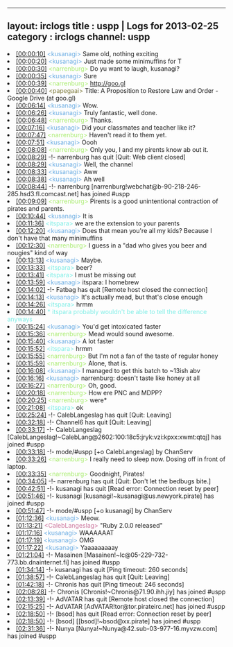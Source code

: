 
---
layout: irclogs
title : uspp | Logs for 2013-02-25
category : irclogs
channel: uspp
---
<li class="logitem"><a href="#00:00:10" name="00:00:10" class="time">[00:00:10]</a> <span class="person" style="color:#6aace3">&lt;kusanagi&gt;</span> Same old, nothing exciting </li>
<li class="logitem"><a href="#00:00:20" name="00:00:20" class="time">[00:00:20]</a> <span class="person" style="color:#6aace3">&lt;kusanagi&gt;</span> Just made some minimuffins for T </li>
<li class="logitem"><a href="#00:00:30" name="00:00:30" class="time">[00:00:30]</a> <span class="person" style="color:#a8ec6e">&lt;narrenburg&gt;</span> Do yu want to laugh, kusanagi? </li>
<li class="logitem"><a href="#00:00:35" name="00:00:35" class="time">[00:00:35]</a> <span class="person" style="color:#6aace3">&lt;kusanagi&gt;</span> Sure </li>
<li class="logitem"><a href="#00:00:39" name="00:00:39" class="time">[00:00:39]</a> <span class="person" style="color:#a8ec6e">&lt;narrenburg&gt;</span> <a href="http://goo.gl/i49ZD" target="_blank">http://goo.gl</a> </li>
<li class="logitem"><a href="#00:00:40" name="00:00:40" class="time">[00:00:40]</a> <span class="person" style="color:#817e41">&lt;papegaai&gt;</span> Title: A Proposition to Restore Law and Order - Google Drive (at goo.gl) </li>
<li class="logitem"><a href="#00:06:14" name="00:06:14" class="time">[00:06:14]</a> <span class="person" style="color:#6aace3">&lt;kusanagi&gt;</span> Wow. </li>
<li class="logitem"><a href="#00:06:26" name="00:06:26" class="time">[00:06:26]</a> <span class="person" style="color:#6aace3">&lt;kusanagi&gt;</span> Truly fantastic, well done. </li>
<li class="logitem"><a href="#00:06:48" name="00:06:48" class="time">[00:06:48]</a> <span class="person" style="color:#a8ec6e">&lt;narrenburg&gt;</span> Thanks. </li>
<li class="logitem"><a href="#00:07:16" name="00:07:16" class="time">[00:07:16]</a> <span class="person" style="color:#6aace3">&lt;kusanagi&gt;</span> Did your classmates and teacher like it? </li>
<li class="logitem"><a href="#00:07:47" name="00:07:47" class="time">[00:07:47]</a> <span class="person" style="color:#a8ec6e">&lt;narrenburg&gt;</span> Haven't read it to them yet. </li>
<li class="logitem"><a href="#00:07:51" name="00:07:51" class="time">[00:07:51]</a> <span class="person" style="color:#6aace3">&lt;kusanagi&gt;</span> Oooh </li>
<li class="logitem"><a href="#00:08:08" name="00:08:08" class="time">[00:08:08]</a> <span class="person" style="color:#a8ec6e">&lt;narrenburg&gt;</span> Only you, I and my pirents know ab out it. </li>
<li class="logitem"><a href="#00:08:29" name="00:08:29" class="time">[00:08:29]</a> -!- <span class="quit">narrenburg</span> has quit [Quit: Web client closed] </li>
<li class="logitem"><a href="#00:08:29" name="00:08:29" class="time">[00:08:29]</a> <span class="person" style="color:#6aace3">&lt;kusanagi&gt;</span> Well, the channel </li>
<li class="logitem"><a href="#00:08:33" name="00:08:33" class="time">[00:08:33]</a> <span class="person" style="color:#6aace3">&lt;kusanagi&gt;</span> Aww </li>
<li class="logitem"><a href="#00:08:38" name="00:08:38" class="time">[00:08:38]</a> <span class="person" style="color:#6aace3">&lt;kusanagi&gt;</span> Ah well </li>
<li class="logitem"><a href="#00:08:44" name="00:08:44" class="time">[00:08:44]</a> -!- <span class="join">narrenburg</span> [narrenburg!webchat@b-90-218-246-285.hsd3.fl.comcast.net] has joined #uspp </li>
<li class="logitem"><a href="#00:09:09" name="00:09:09" class="time">[00:09:09]</a> <span class="person" style="color:#a8ec6e">&lt;narrenburg&gt;</span> Pirents is a good unintentional contraction of pirates and parents. </li>
<li class="logitem"><a href="#00:10:44" name="00:10:44" class="time">[00:10:44]</a> <span class="person" style="color:#6aace3">&lt;kusanagi&gt;</span> It is </li>
<li class="logitem"><a href="#00:11:36" name="00:11:36" class="time">[00:11:36]</a> <span class="person" style="color:#7deee6">&lt;itspara&gt;</span> we are the extension to your parents </li>
<li class="logitem"><a href="#00:12:20" name="00:12:20" class="time">[00:12:20]</a> <span class="person" style="color:#6aace3">&lt;kusanagi&gt;</span> Does that mean you're all my kids? Because I don't have that many minimuffins </li>
<li class="logitem"><a href="#00:12:30" name="00:12:30" class="time">[00:12:30]</a> <span class="person" style="color:#a8ec6e">&lt;narrenburg&gt;</span> I guess in a "dad who gives you beer and nougies" kind of way </li>
<li class="logitem"><a href="#00:13:13" name="00:13:13" class="time">[00:13:13]</a> <span class="person" style="color:#6aace3">&lt;kusanagi&gt;</span> Maybe. </li>
<li class="logitem"><a href="#00:13:33" name="00:13:33" class="time">[00:13:33]</a> <span class="person" style="color:#7deee6">&lt;itspara&gt;</span> beer? </li>
<li class="logitem"><a href="#00:13:41" name="00:13:41" class="time">[00:13:41]</a> <span class="person" style="color:#7deee6">&lt;itspara&gt;</span> I must be missing out </li>
<li class="logitem"><a href="#00:13:59" name="00:13:59" class="time">[00:13:59]</a> <span class="person" style="color:#6aace3">&lt;kusanagi&gt;</span> itspara: I homebrew </li>
<li class="logitem"><a href="#00:14:02" name="00:14:02" class="time">[00:14:02]</a> -!- <span class="quit">Fatbag</span> has quit [Remote host closed the connection] </li>
<li class="logitem"><a href="#00:14:13" name="00:14:13" class="time">[00:14:13]</a> <span class="person" style="color:#6aace3">&lt;kusanagi&gt;</span> It's actually mead, but that's close enough </li>
<li class="logitem"><a href="#00:14:26" name="00:14:26" class="time">[00:14:26]</a> <span class="person" style="color:#7deee6">&lt;itspara&gt;</span> hrmm </li>
<li class="logitem"><a href="#00:14:40" name="00:14:40" class="time">[00:14:40]</a> <span class="person" style="color:#7deee6">* itspara probably wouldn't be able to tell the difference anyways</span> </li>
<li class="logitem"><a href="#00:15:24" name="00:15:24" class="time">[00:15:24]</a> <span class="person" style="color:#6aace3">&lt;kusanagi&gt;</span> You'd get intoxicated faster </li>
<li class="logitem"><a href="#00:15:36" name="00:15:36" class="time">[00:15:36]</a> <span class="person" style="color:#a8ec6e">&lt;narrenburg&gt;</span> Mead would sound awesome. </li>
<li class="logitem"><a href="#00:15:40" name="00:15:40" class="time">[00:15:40]</a> <span class="person" style="color:#6aace3">&lt;kusanagi&gt;</span> A lot faster </li>
<li class="logitem"><a href="#00:15:52" name="00:15:52" class="time">[00:15:52]</a> <span class="person" style="color:#7deee6">&lt;itspara&gt;</span> hrmm </li>
<li class="logitem"><a href="#00:15:55" name="00:15:55" class="time">[00:15:55]</a> <span class="person" style="color:#a8ec6e">&lt;narrenburg&gt;</span> But I'm not a fan of the taste of regular honey </li>
<li class="logitem"><a href="#00:15:59" name="00:15:59" class="time">[00:15:59]</a> <span class="person" style="color:#a8ec6e">&lt;narrenburg&gt;</span> Alone, that is. </li>
<li class="logitem"><a href="#00:16:08" name="00:16:08" class="time">[00:16:08]</a> <span class="person" style="color:#6aace3">&lt;kusanagi&gt;</span> I managed to get this batch to ~13ish abv </li>
<li class="logitem"><a href="#00:16:16" name="00:16:16" class="time">[00:16:16]</a> <span class="person" style="color:#6aace3">&lt;kusanagi&gt;</span> narrenburg: doesn't taste like honey at all </li>
<li class="logitem"><a href="#00:16:27" name="00:16:27" class="time">[00:16:27]</a> <span class="person" style="color:#a8ec6e">&lt;narrenburg&gt;</span> Oh, good. </li>
<li class="logitem"><a href="#00:20:18" name="00:20:18" class="time">[00:20:18]</a> <span class="person" style="color:#a8ec6e">&lt;narrenburg&gt;</span> How ere PNC and MDPP? </li>
<li class="logitem"><a href="#00:20:25" name="00:20:25" class="time">[00:20:25]</a> <span class="person" style="color:#a8ec6e">&lt;narrenburg&gt;</span> were* </li>
<li class="logitem"><a href="#00:21:08" name="00:21:08" class="time">[00:21:08]</a> <span class="person" style="color:#7deee6">&lt;itspara&gt;</span> ok </li>
<li class="logitem"><a href="#00:25:24" name="00:25:24" class="time">[00:25:24]</a> -!- <span class="quit">CalebLangeslag</span> has quit [Quit: Leaving] </li>
<li class="logitem"><a href="#00:32:18" name="00:32:18" class="time">[00:32:18]</a> -!- <span class="quit">Channel6</span> has quit [Quit: Leaving] </li>
<li class="logitem"><a href="#00:33:17" name="00:33:17" class="time">[00:33:17]</a> -!- <span class="join">CalebLangeslag</span> [CalebLangeslag!~CalebLang@2602:100:18c5:jryk:vzi:kpxx:xwmt:qtqj] has joined #uspp </li>
<li class="logitem"><a href="#00:33:18" name="00:33:18" class="time">[00:33:18]</a> -!- mode/<span class="mode">#uspp</span> [+o CalebLangeslag] by ChanServ </li>
<li class="logitem"><a href="#00:33:26" name="00:33:26" class="time">[00:33:26]</a> <span class="person" style="color:#a8ec6e">&lt;narrenburg&gt;</span> I really need to sleep now. Dosing off in front of laptop. </li>
<li class="logitem"><a href="#00:33:35" name="00:33:35" class="time">[00:33:35]</a> <span class="person" style="color:#a8ec6e">&lt;narrenburg&gt;</span> Goodnight, Pirates! </li>
<li class="logitem"><a href="#00:34:05" name="00:34:05" class="time">[00:34:05]</a> -!- <span class="quit">narrenburg</span> has quit [Quit: Don't let the bedbugs bite.] </li>
<li class="logitem"><a href="#00:42:51" name="00:42:51" class="time">[00:42:51]</a> -!- <span class="quit">kusanagi</span> has quit [Read error: Connection reset by peer] </li>
<li class="logitem"><a href="#00:51:46" name="00:51:46" class="time">[00:51:46]</a> -!- <span class="join">kusanagi</span> [kusanagi!~kusanagi@us.newyork.pirate] has joined #uspp </li>
<li class="logitem"><a href="#00:51:47" name="00:51:47" class="time">[00:51:47]</a> -!- mode/<span class="mode">#uspp</span> [+o kusanagi] by ChanServ </li>
<li class="logitem"><a href="#01:12:36" name="01:12:36" class="time">[01:12:36]</a> <span class="person" style="color:#6aace3">&lt;kusanagi&gt;</span> Meow. </li>
<li class="logitem"><a href="#01:13:21" name="01:13:21" class="time">[01:13:21]</a> <span class="person" style="color:#cc749c">&lt;CalebLangeslag&gt;</span> "Ruby 2.0.0 released" </li>
<li class="logitem"><a href="#01:17:16" name="01:17:16" class="time">[01:17:16]</a> <span class="person" style="color:#6aace3">&lt;kusanagi&gt;</span> WAAAAAAT </li>
<li class="logitem"><a href="#01:17:19" name="01:17:19" class="time">[01:17:19]</a> <span class="person" style="color:#6aace3">&lt;kusanagi&gt;</span> OMG </li>
<li class="logitem"><a href="#01:17:22" name="01:17:22" class="time">[01:17:22]</a> <span class="person" style="color:#6aace3">&lt;kusanagi&gt;</span> Yaaaaaaaaay </li>
<li class="logitem"><a href="#01:21:04" name="01:21:04" class="time">[01:21:04]</a> -!- <span class="join">Masainen</span> [Masainen!~lc@05-229-732-773.bb.dnainternet.fi] has joined #uspp </li>
<li class="logitem"><a href="#01:34:14" name="01:34:14" class="time">[01:34:14]</a> -!- <span class="quit">kusanagi</span> has quit [Ping timeout: 260 seconds] </li>
<li class="logitem"><a href="#01:38:57" name="01:38:57" class="time">[01:38:57]</a> -!- <span class="quit">CalebLangeslag</span> has quit [Quit: Leaving] </li>
<li class="logitem"><a href="#01:42:18" name="01:42:18" class="time">[01:42:18]</a> -!- <span class="quit">Chronis</span> has quit [Ping timeout: 246 seconds] </li>
<li class="logitem"><a href="#02:08:28" name="02:08:28" class="time">[02:08:28]</a> -!- <span class="join">Chronis</span> [Chronis!~Chronis@71.90.ihh.jiy] has joined #uspp </li>
<li class="logitem"><a href="#02:13:39" name="02:13:39" class="time">[02:13:39]</a> -!- <span class="quit">AdVATAR</span> has quit [Remote host closed the connection] </li>
<li class="logitem"><a href="#02:15:25" name="02:15:25" class="time">[02:15:25]</a> -!- <span class="join">AdVATAR</span> [AdVATAR!tor@tor.pirateirc.net] has joined #uspp </li>
<li class="logitem"><a href="#02:18:50" name="02:18:50" class="time">[02:18:50]</a> -!- <span class="quit">[bsod]</span> has quit [Read error: Connection reset by peer] </li>
<li class="logitem"><a href="#02:18:50" name="02:18:50" class="time">[02:18:50]</a> -!- <span class="join">[bsod]</span> [[bsod]!~bsod@xx.pirate] has joined #uspp </li>
<li class="logitem"><a href="#02:31:36" name="02:31:36" class="time">[02:31:36]</a> -!- <span class="join">Nunya</span> [Nunya!~Nunya@42.sub-03-977-16.myvzw.com] has joined #uspp </li>


